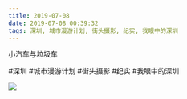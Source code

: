 ```yaml
---
title: 2019-07-08
date: 2019-07-08 00:39:32
tags: 深圳, 城市漫游计划, 街头摄影, 纪实, 我眼中的深圳
---
```


<p>小汽车与垃圾车</p>

#深圳 #城市漫游计划 #街头摄影 #纪实 #我眼中的深圳

![](/assets/images/2019/07/ff074777a55fd6a5a79593919f3bbe1e.jpg)
